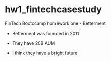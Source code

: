 # hw1_fintechcasestudy
FinTech Bootccamp homework one - Betterment


* Betterment was founded in 2011

* They have 20B AUM

* I think they have a bright future